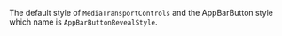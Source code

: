 The default style of `MediaTransportControls` and the AppBarButton style which name is `AppBarButtonRevealStyle`.